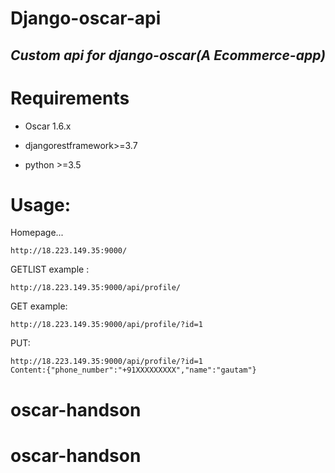 # Django-oscar-api

***Custom api for django-oscar(A Ecommerce-app)***
---


# Requirements
* Oscar 1.6.x

* djangorestframework>=3.7

* python >=3.5

# Usage:

Homepage...

    http://18.223.149.35:9000/

GETLIST example :
    
    http://18.223.149.35:9000/api/profile/

GET example:
    
    http://18.223.149.35:9000/api/profile/?id=1

PUT:
    
    http://18.223.149.35:9000/api/profile/?id=1
    Content:{"phone_number":"+91XXXXXXXXX","name":"gautam"}




[security-mail]: mailto:gautamaggrawalsd@yahoo.in


# oscar-handson
# oscar-handson

